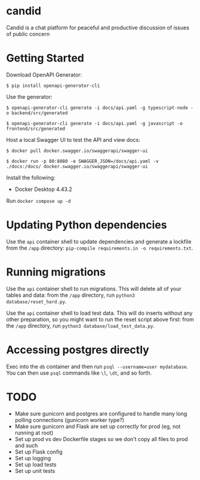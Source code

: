 # candid
Candid is a chat platform for peaceful and productive discussion of issues of public concern

# Getting Started
Download OpenAPI Generator:

`$ pip install openapi-generator-cli`

Use the generator:

`$ openapi-generator-cli generate -i docs/api.yaml -g typescript-node -o backend/src/generated`

`$ openapi-generator-cli generate -i docs/api.yaml -g javascript -o frontend/src/generated`

Host a local Swagger UI to test the API and view docs:

`$ docker pull docker.swagger.io/swaggerapi/swagger-ui`

`$ docker run -p 80:8080 -e SWAGGER_JSON=/docs/api.yaml -v ./docs:/docs/ docker.swagger.io/swaggerapi/swagger-ui`

Install the following:
* Docker Desktop 4.43.2

Run `docker compose up -d`

# Updating Python dependencies

Use the `api` container shell to update dependencies and generate a lockfile from the `/app` directory: `pip-compile requirements.in -o requirements.txt`.

# Running migrations

Use the `api` container shell to run migrations. This will delete all of your tables and data: from the `/app` directory, run `python3 database/reset_hard.py`.

Use the `api` container shell to load test data. This will do inserts without any other preparation, so you might want to run the reset script above first: from the `/app` directory, run `python3 database/load_test_data.py`.

# Accessing postgres directly

Exec into the `db` container and then run `psql --username=user mydatabase`. You can then use `psql` commands like `\l`, `\dt`, and so forth.
# TODO

* Make sure gunicorn and postgres are configured to handle many long polling connections (gunicorn worker type?)
* Make sure gunicorn and Flask are set up correctly for prod (eg, not running at root)
* Set up prod vs dev Dockerfile stages so we don't copy all files to prod and such
* Set up Flask config
* Set up logging
* Set up load tests
* Set up unit tests
